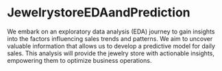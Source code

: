 # JewelrystoreEDAandPrediction
We embark on an exploratory data analysis (EDA) journey to gain insights into the factors influencing sales trends and patterns. We aim to uncover valuable information that allows us to develop a predictive model for daily sales. This analysis will provide the jewelry store with actionable insights, empowering them to optimize business operations. 
